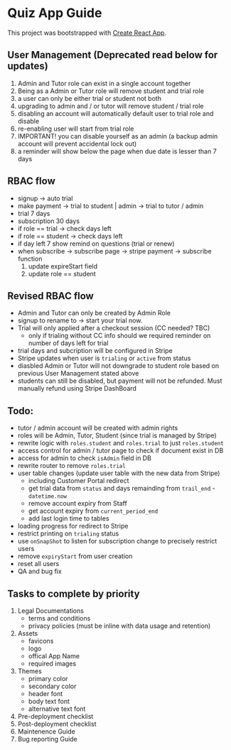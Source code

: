 # Quiz App Guide

This project was bootstrapped with [Create React App](https://github.com/facebook/create-react-app).

## User Management (Deprecated read below for updates)

1. Admin and Tutor role can exist in a single account together
2. Being as a Admin or Tutor role will remove student and trial role
3. a user can only be either trial or student not both
4. upgrading to admin and / or tutor will remove student / trial role
5. disabling an account will automatically default user to trial role and disable
6. re-enabling user will start from trial role
7. IMPORTANT! you can disable yourself as an admin (a backup admin account will prevent accidental lock out)
8. a reminder will show below the page when due date is lesser than 7 days

## RBAC flow

- signup -> auto trial
- make payment -> trial to student | admin -> trial to tutor / admin
- trial 7 days
- subscription 30 days
- if role == trial -> check days left
- if role == student -> check days left
- if day left 7 show remind on questions (trial or renew)
- when subscribe -> subscribe page -> stripe payment -> subscribe function
  1. update expireStart field
  2. update role == student

## Revised RBAC flow

- Admin and Tutor can only be created by Admin Role
- signup to rename to -> start your trial now.
- Trial will only applied after a checkout session (CC needed? TBC)
  - only if trialing without CC info should we required reminder on number of days left for trial
- trial days and subcription will be configured in Stripe
- Stripe updates when user is `trialing` or `active` from status
- diasbled Admin or Tutor will not downgrade to student role based on previous User Management stated above
- students can still be disabled, but payment will not be refunded. Must manually refund using Stripe DashBoard

## Todo:

- tutor / admin account will be created with admin rights
- roles will be Admin, Tutor, Student (since trial is managed by Stripe)
- rewrite logic with `roles.student` and `roles.trial` to just `roles.student`
- access control for admin / tutor page to check if document exist in DB
- access for admin to check `isAdmin` field in DB
- rewrite router to remove `roles.trial`
- user table changes (update user table with the new data from Stripe)
  - including Customer Portal redirect
  - get trial data from `status` and days remainding from `trail_end` - `datetime.now`
  - remove account expiry from Staff
  - get account expiry from `current_period_end`
  - add last login time to tables
- loading progress for redirect to Stripe
- restrict printing on `trialing` status
- use `onSnapShot` to listen for subscription change to precisely restrict users
- remove `expiryStart` from user creation
- reset all users
- QA and bug fix

## Tasks to complete by priority

1. Legal Documentations
    - terms and conditions
    - privacy policies (must be inline with data usage and retention)
2. Assets
    - favicons
    - logo
    - offical App Name
    - required images
3. Themes
    - primary color
    - secondary color
    - header font
    - body text font
    - alternative text font
4. Pre-deployment checklist
5. Post-deployment checklist
6. Maintenence Guide
7. Bug reporting Guide
